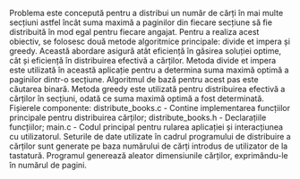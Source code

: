 Problema este concepută pentru a distribui un număr de cărți în mai multe secțiuni astfel încât suma maximă a paginilor din fiecare secțiune să fie distribuită în mod egal pentru fiecare angajat. 
Pentru a realiza acest obiectiv, se folosesc două metode algoritmice principale: divide et impera și greedy. Această abordare asigură atât eficiență în găsirea soluției optime, cât și eficiență în distribuirea efectivă a cărților. 
Metoda divide et impera este utilizată în această aplicație pentru a determina suma maximă optimă a paginilor dintr-o secțiune. Algoritmul de bază pentru acest pas este căutarea binară.
Metoda greedy este utilizată pentru distribuirea efectivă a cărților în secțiuni, odată ce suma maximă optimă a fost determinată.
Fișierele componente:
 distribute_books.c - Contine implementarea funcțiilor principale pentru distribuirea cărților;
 distribute_books.h - Declarațiile funcțiilor;
 main.c - Codul principal pentru rularea aplicației și interacțiunea cu utilizatorul.
Seturile de date utilizate în cadrul programului de distribuire a cărților sunt generate pe baza numărului de cărți introdus de utilizator de la tastatură. Programul generează aleator dimensiunile cărților, exprimându-le în numărul de pagini.
